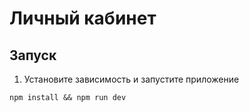 # Личный кабинет

## Запуск

1. Установите зависимость и запустите приложение
```
npm install && npm run dev
```